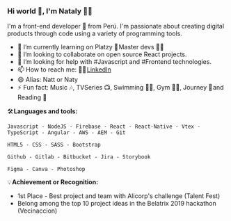 ### Hi world 👋, **I'm Nataly** 👩‍💻 

I'm a front-end developer 🚀 from Perú.
I'm passionate about creating digital products through code using a variety of programming tools.

- 🌱 I’m currently learning on Platzy 💚 Master devs 👩‍🏫 
- 👯 I’m looking to collaborate on open source React projects.
- 🤔 I’m looking for help with #Javascript and #Frontend technologies.
- 📫 How to reach me: 👩‍💻 [LinkedIn]("https://www.linkedin.com/in/nataly-jallo-arana/)
- 😄 Alias: Natt or Naty
- ⚡ Fun fact: Music 🎶, TVSeries 📺, Swimming 🏊‍♀️, Gym 🏃‍♀️, Journey 🛫 and Reading 📖 

🛠️ **Languages and tools:**

    Javascript - NodeJS - Firebase - React - React-Native - Vtex - TypeScript - Angular - AWS - AEM - Git

    HTML5 - CSS - SASS - Bootstrap

    Github - Gitlab - Bitbucket - Jira - Storybook

    Figma - Canva - Photoshop

💡 **Achievement or Recognition:**

- 1st Place - Best project and team with Alicorp's challenge (Talent Fest)
- Belong among the top 10 project ideas in the Belatrix 2019 hackathon (Vecinaccion)
